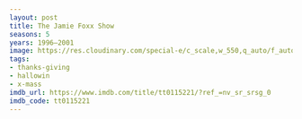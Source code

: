 ```yaml
---
layout: post
title: The Jamie Foxx Show
seasons: 5
years: 1996–2001
image: https://res.cloudinary.com/special-e/c_scale,w_550,q_auto/f_auto/Series%20posters/The_Jamie_Foxx_Show.png
tags:
- thanks-giving
- hallowin
- x-mass
imdb_url: https://www.imdb.com/title/tt0115221/?ref_=nv_sr_srsg_0
imdb_code: tt0115221
---
```

